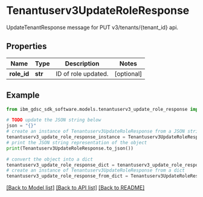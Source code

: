 # Tenantuserv3UpdateRoleResponse

UpdateTenantResponse message for PUT v3/tenants/{tenant_id} api.

## Properties

Name | Type | Description | Notes
------------ | ------------- | ------------- | -------------
**role_id** | **str** | ID of role updated. | [optional] 

## Example

```python
from ibm_gdsc_sdk_software.models.tenantuserv3_update_role_response import Tenantuserv3UpdateRoleResponse

# TODO update the JSON string below
json = "{}"
# create an instance of Tenantuserv3UpdateRoleResponse from a JSON string
tenantuserv3_update_role_response_instance = Tenantuserv3UpdateRoleResponse.from_json(json)
# print the JSON string representation of the object
print(Tenantuserv3UpdateRoleResponse.to_json())

# convert the object into a dict
tenantuserv3_update_role_response_dict = tenantuserv3_update_role_response_instance.to_dict()
# create an instance of Tenantuserv3UpdateRoleResponse from a dict
tenantuserv3_update_role_response_from_dict = Tenantuserv3UpdateRoleResponse.from_dict(tenantuserv3_update_role_response_dict)
```
[[Back to Model list]](../README.md#documentation-for-models) [[Back to API list]](../README.md#documentation-for-api-endpoints) [[Back to README]](../README.md)


